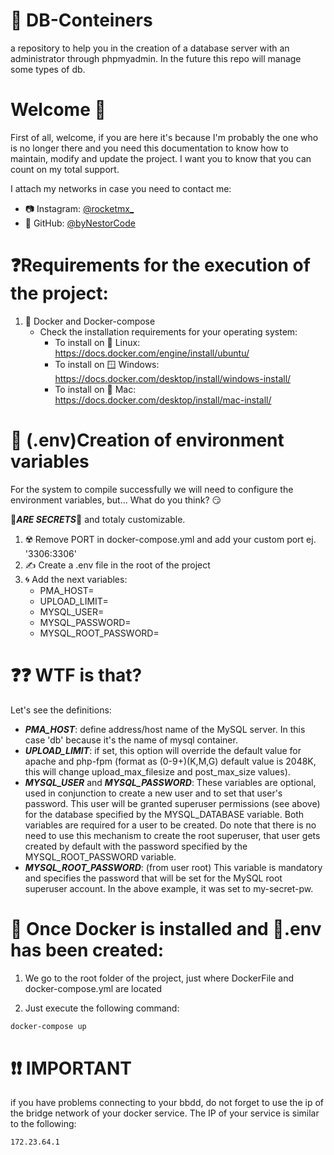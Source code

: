 # 🚢 DB-Conteiners

a repository to help you in the creation of a database server with an administrator through phpmyadmin. In the future this repo will manage some types of db.

# Welcome 🚀
First of all, welcome, if you are here it's because I'm probably the one who is no longer there and you need this documentation to know how to maintain, modify and update the project. I want you to know that you can count on my total support.

I attach my networks in case you need to contact me:

- 📷 Instagram: [@rocketmx_](https://www.instagram.com/rocketmx_/)
- 🐙 GitHub: [@byNestorCode](https://github.com/byNestorCode/)

# ❓Requirements for the execution of the project:

1.  🐋 Docker and Docker-compose
    - Check the installation requirements for your operating system:
        - To install on 🐧 Linux: https://docs.docker.com/engine/install/ubuntu/
        - To install on 🪟 Windows: https://docs.docker.com/desktop/install/windows-install/
        - To install on 🍎 Mac: https://docs.docker.com/desktop/install/mac-install/

# 📄 (.env)Creation of environment variables

For the system to compile successfully we will need to configure the environment variables, but... What do you think? 😏

🤫***ARE SECRETS***🤫 and totaly customizable.

1. ☢️ Remove PORT in docker-compose.yml and add your custom port ej. '3306:3306'
2. ✍️ Create a .env file in the root of the project
3. 🌀 Add the next variables:
    - PMA_HOST=
    - UPLOAD_LIMIT=
    - MYSQL_USER=
    - MYSQL_PASSWORD=
    - MYSQL_ROOT_PASSWORD=

# ❓❓ WTF is that?

Let's see the definitions:

- ***PMA_HOST***: define address/host name of the MySQL server. In this case 'db' because it's the name of mysql container.
- ***UPLOAD_LIMIT***: if set, this option will override the default value for apache and php-fpm (format as (0-9+)(K,M,G) default value is 2048K, this will change upload_max_filesize and post_max_size values).
- ***MYSQL_USER*** and ***MYSQL_PASSWORD***: These variables are optional, used in conjunction to create a new user and to set that user's password. This user will be granted superuser permissions (see above) for the database specified by the MYSQL_DATABASE variable. Both variables are required for a user to be created. Do note that there is no need to use this mechanism to create the root superuser, that user gets created by default with the password specified by the MYSQL_ROOT_PASSWORD variable.
- ***MYSQL_ROOT_PASSWORD***: (from user root) This variable is mandatory and specifies the password that will be set for the MySQL root superuser account. In the above example, it was set to my-secret-pw.

# 🐳 Once Docker is installed and 📄.env has been created:

1. We go to the root folder of the project, just where DockerFile and docker-compose.yml are located

2. Just execute the following command:

```bash
docker-compose up 
```

# ❗❗ IMPORTANT

if you have problems connecting to your bbdd, do not forget to use the ip of the bridge network of your docker service. The IP of your service is similar to the following:

```bash
172.23.64.1
```